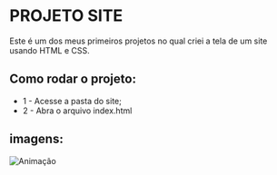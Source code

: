 # PROJETO SITE

Este é um dos meus primeiros projetos no qual criei a tela de um site usando HTML e CSS.

## Como rodar o projeto:
* 1 - Acesse a pasta do site;
* 2 - Abra o arquivo index.html

## imagens:
![Animação](https://user-images.githubusercontent.com/97769637/168393781-5145297b-ca6c-4252-bc1b-bac99997578e.gif)
